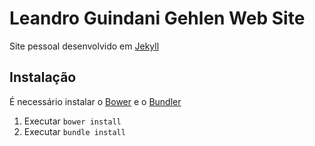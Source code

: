 # Leandro Guindani Gehlen Web Site

Site pessoal desenvolvido em [Jekyll](https://jekyllrb.com/)

## Instalação

É necessário instalar o [Bower](http://bower.io/) e o [Bundler](http://bundler.io/)

1. Executar `bower install`
3. Executar `bundle install`
